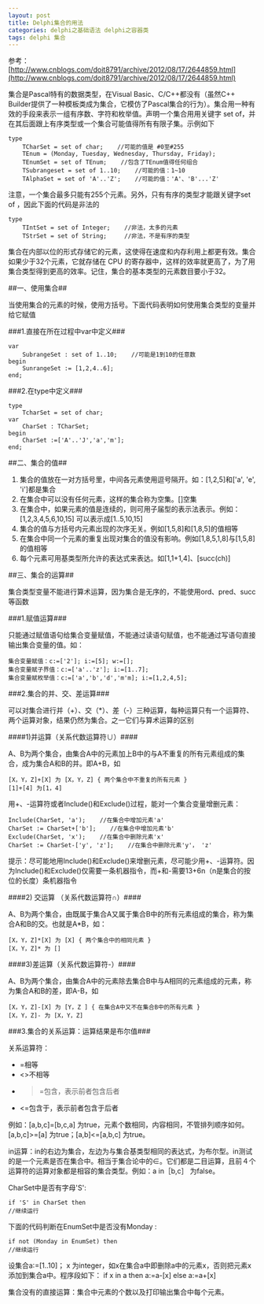 ```yaml
---
layout: post
title: Delphi集合的用法
categories: delphi之基础语法 delphi之容器类
tags: delphi 集合
---
```



参考：[http://www.cnblogs.com/doit8791/archive/2012/08/17/2644859.html](http://www.cnblogs.com/doit8791/archive/2012/08/17/2644859.html)


集合是Pascal特有的数据类型，在Visual Basic、C/C++都没有（虽然C++ Builder提供了一种模板类成为集合，它模仿了Pascal集合的行为）。集合用一种有效的手段来表示一组有序数、字符和枚举值。声明一个集合用用关键字 set of，并在其后面跟上有序类型或一个集合可能值得所有有限子集。示例如下

    type
        TCharSet = set of char;    //可能的值是 #0至#255
        TEnum = (Monday, Tuesday, Wednesday, Thursday, Friday);
        TEnumSet = set of TEnum;    //包含了TEnum值得任何组合
        TSubrangeset = set of 1..10;    //可能的值：1~10
        TAlphaSet = set of 'A'..'Z';    //可能的值：'A'、'B'...'Z'

注意，一个集合最多只能有255个元素。另外，只有有序的类型才能跟关键字set of ，因此下面的代码是非法的

    type 
        TIntSet = set of Integer;    //非法，太多的元素
        TStrSet = set of String;     //非法，不是有序的类型

集合在内部以位的形式存储它的元素，这使得在速度和内存利用上都更有效。集合如果少于32个元素，它就存储在 CPU 的寄存器中，这样的效率就更高了，为了用集合类型得到更高的效率。记住，集合的基本类型的元素数目要小于32。

 
##一、使用集合##

当使用集合的元素的时候，使用方括号。下面代码表明如何使用集合类型的变量并给它赋值

###1.直接在所在过程中var中定义###

    var    
        SubrangeSet : set of 1..10;    //可能是1到10的任意数
    begin 
        SunrangeSet := [1,2,4..6];
    end;

###2.在type中定义###

    type
        TcharSet = set of char;
    var
        CharSet : TCharSet;
    begin
        CharSet :=['A'..'J','a','m'];
    end;


##二、集合的值##

1. 集合的值放在一对方括号里，中间各元素使用逗号隔开。如：[1,2,5]和['a', 'e', 'i']都是集合
2. 在集合中可以没有任何元素，这样的集合称为空集。[]空集
3. 在集合中，如果元素的值是连续的，则可用子届型的表示法表示。例如：[1,2,3,4,5,6,10,15] 可以表示成[1..5,10,15]
4. 集合的值与方括号内元素出现的次序无关。例如[1,5,8]和[1,8,5]的值相等
5. 在集合中同一个元素的重复出现对集合的值没有影响。例如[1,8,5,1,8]与[1,5,8]的值相等
6. 每个元素可用基类型所允许的表达式来表达。如[1,1+1,4]、[succ(ch)]


##三、集合的运算##

集合类型变量不能进行算术运算，因为集合是无序的，不能使用ord、pred、succ等函数

###1.赋值运算###

只能通过赋值语句给集合变量赋值，不能通过读语句赋值，也不能通过写语句直接输出集合变量的值。如：

    集合变量赋值：c:=['2']; i:=[5]; w:=[];
    集合变量赋子界值：c:=['a'..'z']; i:=[1..7];
    集合变量赋枚举值：c:=['a','b','d','m'm]; i:=[1,2,4,5];

###2.集合的并、交、差运算###

可以对集合进行并（+）、交（*）、差（-）三种运算，每种运算只有一个运算符、两个运算对象，结果仍然为集合。之一它们与算术运算的区别

####1)并运算（关系代数运算符∪）####

A、B为两个集合，由集合A中的元素加上B中的与A不重复的所有元素组成的集合，成为集合A和B的并。即A+B，如

    [X，Y，Z]+[X] 为 [X，Y，Z] { 两个集合中不重复的所有元素 }
    [1]+[4] 为[1，4]

用+、-运算符或者Include()和Exclude()过程，能对一个集合变量增删元素：

    Include(CharSet, 'a');    //在集合中增加元素'a'
    CharSet := CharSet+['b'];    //在集合中增加元素'b'
    Exclude(CharSet, 'x');    //在集合中删除元素'x'    
    CharSet := CharSet-['y', 'z'];    //在集合中删除元素'y'， 'z'

提示：尽可能地用Include()和Exclude()来增删元素，尽可能少用+、-运算符。因为Include()和Exclude()仅需要一条机器指令，而+和-需要13+6n（n是集合的按位的长度）条机器指令

####2) 交运算 （关系代数运算符∩）####

A、B为两个集合，由既属于集合A又属于集合B中的所有元素组成的集合，称为集合A和B的交。也就是A*B，如：

    [X，Y，Z]*[X] 为 [X] { 两个集合中的相同元素 }
    [X，Y，Z]* 为 []

####3)差运算（关系代数运算符-）####

A、B为两个集合，由集合A中的元素除去集合B中与A相同的元素组成的元素，称为集合A和B的差，即A-B，如

    [X，Y，Z]-[X] 为 [Y，Z ] { 在集合A中又不在集合B中的所有元素 }
    [X，Y，Z]- 为 [X，Y，Z]

 
###3.集合的关系运算：运算结果是布尔值###

关系运算符：

* =相等
* <>不相等
* >=包含，表示前者包含后者　　
* <=包含于，表示前者包含于后者

例如：[a,b,c]=[b,c,a] 为true，元素个数相同，内容相同，不管排列顺序如何。 [a,b,c]>=[a] 为true；[a,b]<=[a,b,c] 为true。

in运算：in的右边为集合，左边为与集合基类型相同的表达式，为布尔型。in测试的是一个元素是否在集合中。相当于集合论中的∈。它们都是二目运算，且前４个运算符的运算对象都是相容的集合类型。例如：a in［b,c］ 为false。

CharSet中是否有字母'S':

    if 'S' in CharSet then
    //继续运行

下面的代码判断在EnumSet中是否没有Monday :

    if not (Monday in EnumSet) then
    //继续运行

设集合a:=[1..10]； x 为integer，如x在集合a中即删除a中的元素x，否则把元素x添加到集合a中。程序段如下： if x in a then a:=a-[x] else a:=a+[x]

集合没有的直接运算：集合中元素的个数以及打印输出集合中每个元素。

